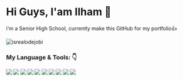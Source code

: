 # <summary><strong>Hi Guys, I'am Ilham 👋</strong></summary>
i'm a Senior High School, currently make this GitHub for my portfolio👍
<p align="left"> <img src="https://komarev.com/ghpvc/?username=Hammm22&label=Profile%20views&color=0e75b6&style=flat" alt="isrealodejobi" />
</p>

### <summary><strong>My Language & Tools: 👇 <strong/><summary/>
<p>
 <img src= "https://github.com/user-attachments/assets/e22e14bd-40ea-450e-a60c-89de1e22415c"/>
 <img src= "https://github.com/user-attachments/assets/43364d59-b2d1-4baa-a0aa-a6dab4a661fc"/>
 <img src= "https://github.com/user-attachments/assets/afb0d254-5144-4517-9c12-b48eb931f663"/>
  <img src= "https://github.com/user-attachments/assets/0d272acd-7299-477c-8ac3-a7c1c3e7f515"/>
 <img src= "https://github.com/user-attachments/assets/66e01052-9e24-4a76-ac3d-c7afa8392d54"/>
  <img src= "https://github.com/user-attachments/assets/0c33df06-c3c2-4a85-bc0b-384a482c598a"/>
 <img src= "https://github.com/user-attachments/assets/3b1fb213-48f5-444d-ab0a-48eae5c17ade"/>
 <img src= "https://github.com/user-attachments/assets/0b5fadc3-f283-4519-84e2-c9f08895864e"/>
 <img src= "https://github.com/user-attachments/assets/8854ee24-6912-4120-af92-fd67cbb18c20"/>
 <img src= "https://github.com/user-attachments/assets/02742c88-2d79-4ac0-bf9a-5d8736bc767f)"/>
</p>


